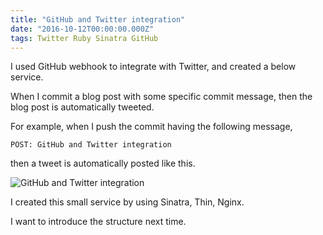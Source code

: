 ```yaml
---
title: "GitHub and Twitter integration"
date: "2016-10-12T00:00:00.000Z"
tags: Twitter Ruby Sinatra GitHub
---
```

I used GitHub webhook to integrate with Twitter,
and created a below service.

When I commit a blog post with some specific commit message,
then the blog post is automatically tweeted.

For example, when I push the commit having the following message,

```
POST: GitHub and Twitter integration
```

then a tweet is automatically posted like this.

![GitHub and Twitter integration]({{site.baseurl}}/images/2016-10-12-github-twitter-integration.png)

I created this small service by using Sinatra, Thin, Nginx.

I want to introduce the structure next time.
